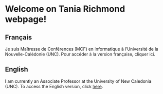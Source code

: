 # Welcome on Tania Richmond webpage!

## Français

Je suis Maîtresse de Conférences (MCF) en Informatique à l'Université de la Nouvelle-Calédonie (UNC).
Pour accéder à la version française, cliquer ici.

## English

I am currently an Associate Professor at the University of New Caledonia (UNC).
To access the English version, click [here](home.md).
